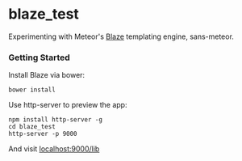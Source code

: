 blaze_test
==========

Experimenting with Meteor's [Blaze](http://meteor.github.io/blaze/docs.html) templating engine, sans-meteor.


### Getting Started

Install Blaze via bower:

```
bower install
```

Use http-server to preview the app:

```
npm install http-server -g
cd blaze_test
http-server -p 9000
```

And visit [localhost:9000/lib](http://localhost:9000/lib)
